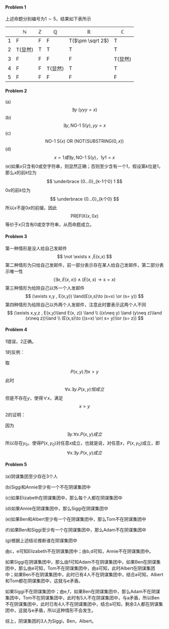 #### Problem 1

上述命题分别编号为$1\sim 5$，结果如下表所示

|      | $\mathbb N$ | $\mathbb Z$ | $\mathbb Q$ | $\mathbb R$      | $\mathbb C$ |
| ---- | ----------- | ----------- | ----------- | ---------------- | ----------- |
| 1    | F           | F           | F           | T($\pm \sqrt 2$) | T           |
| 2    | T(显然)     | T           | T           | T                | T           |
| 3    | F           | F           | F           | F                | T(显然)     |
| 4    | F           | F           | T(显然)     | T                | T           |
| 5    | F           | F           | F           | F                | F           |



#### Problem 2

(a)
$$
\exists y\ (yyy=x)
$$
(b)
$$
\exists y, \text{NO-1 S}(y), yy=x
$$
(c)
$$
\text{NO-1 S}(x) \text { OR }(\text{NOT}(\text{SUBSTRING}(0, x))
$$
(d)
$$
x= 1 或\exists y,\text{NO-1 S}(y)，1y1= x
$$
(e)如果$x$只含有$0$或空字符串，则显然正确；否则至少含有一个$1$，假设第$k$位是$1$，那么$x$的前$k$位为
$$
\underbrace {0...0}_{k-1个0} 1
$$
$0x$的前$k$位为
$$
\underbrace {0...0}_{k个0}
$$
所以$x$不是$0x$的前缀，因此
$$
\text{PREFIX}(x, 0x)
$$
等价于$x$只含有$0$或空字符串，从而命题成立。



#### Problem 3

第一种情形是没人给自己发邮件
$$
\not \exists  x ,E(x,x)
$$
第二种情形为只给自己发邮件，前一部分表示存在某人给自己发邮件，第二部分表示唯一性
$$
(\exists x , E(x,x)) \land  (E(x,s)\to s=x)
$$
第三种情形为给除自己以外一个人发邮件
$$
(\exists x,y , E(x,y)) \land(E(x,s)\to (s=x) \or (s= y))
$$
第四种情形为给除自己以外两个人发邮件，注意此时要表示这两个人不同
$$
(\exists x,y,z , E(x,y)\land E(x, z)) \land \\
((x\neq y) \land (y\neq z)\land (x\neq z))\land \\
(E(x,s)\to ((s=x) \or( s= y)\lor (s= z))
$$



#### Problem 4

1错误，2正确。

1的反例：

取
$$
P(x,y) 为x>y
$$
此时
$$
\forall x. \exists y .P(x,y)恒成立
$$
但是不存在$y$，使得$\forall x$，满足
$$
x>y
$$
2的证明：

因为
$$
\exists y .\forall x.P(x,y)成立
$$
所以存在$y_0$，使得$P(x, y_0)$对任意$x$成立，也就是说，对任意$x$，$P(x, y_0)$成立，即
$$
\forall x.\exists y .P(x,y)成立
$$



#### Problem 5

(a)阴谋集团至少存在$3$个人

(b)Siggi和Annie至少有一个不在阴谋集团中

(c)如果Elizabeth在阴谋集团中，那么每个人都在阴谋集团中

(d)如果Annie在阴谋集团中，那么Siggi在阴谋集团中

(e)如果Ben和Albert至少有一个在阴谋集团中，那么Tom不在阴谋集团中

(f)如果Ben和Siggi至少有一个在阴谋集团中，那么Adam不在阴谋集团中

(g)根据上述结论推断谁在阴谋集团中

由c，e可知Elizabeth不在阴谋集团中；由b,d可知，Annie不在阴谋集团中。

如果Siggi在阴谋集团中，那么由f可知Adam不在阴谋集团中，如果Ben在阴谋集团中，那么由e可知，Tom不在阴谋集团中，由a可知，此时Albert在阴谋集团中；如果Ben不在阴谋集团中，此时已有$4$人不在阴谋集团中，结合a可知，Albert和Tom都在阴谋集团中，这就与e矛盾。

如果Siggi不在阴谋集团中；由e,f，如果Ben在阴谋集团中，那么Adam不在阴谋集团中，Tom不在阴谋集团中，此时有5人不在阴谋集团中，与a矛盾，所以Ben不在阴谋集团中，此时已有$4$人不在阴谋集团中，结合a可知，剩余$3$人都在阴谋集团中，这就与e矛盾，所以这种情形不会发生。

综上，阴谋集团的$3$人为Siggi，Ben，Albert。

